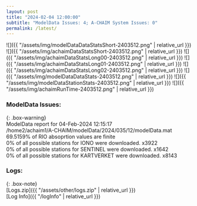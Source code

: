 ```yaml
---
layout: post
title: "2024-02-04 12:00:00"
subtitle: "ModelData Issues: 4; A-CHAIM System Issues: 0"
permalink: /latest/
---
```


![]({{ "/assets/img/modelDataDataStatsShort-2403512.png" | relative_url }})
![]({{ "/assets/img/achaimDataStatsShort-2403512.png" | relative_url }})
![]({{ "/assets/img/achaimDataStatsLong00-2403512.png" | relative_url }})
![]({{ "/assets/img/achaimDataStatsLong01-2403512.png" | relative_url }})
![]({{ "/assets/img/achaimDataStatsLong02-2403512.png" | relative_url }})
![]({{ "/assets/img/modelDataDataStats-2403512.png" | relative_url }})
![]({{ "/assets/img/modelDataStationStats-2403512.png" | relative_url }})
![]({{ "/assets/img/achaimRunTime-2403512.png" | relative_url }})


### ModelData Issues:  
  
{: .box-warning}  
 ModelData report for 04-Feb-2024 12:15:17   
 /home2/achaim1/A-CHAIM/modelData/2024/035/12/modelData.mat   
 69.5159% of RIO absoprtion values are finite   
 0% of all possible stations for IONO were downloaded. x3922   
 0% of all possible stations for SENTINEL were downloaded. x1642   
 0% of all possible stations for KARTVERKET were downloaded. x8143   
  


### Logs:  
  
{: .box-note}  
[Logs.zip]({{ "/assets/other/logs.zip" | relative_url }})  
[Log Info]({{ "/logInfo" | relative_url }})  
